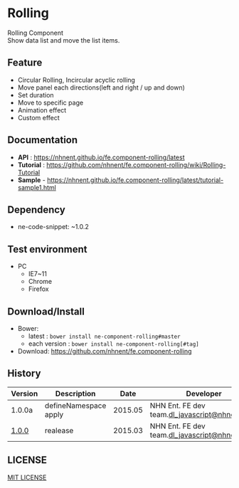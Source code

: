Rolling
===============
Rolling Component<br>Show data list and move the list items.

## Feature
* Circular Rolling, Incircular acyclic rolling
* Move panel each directions(left and right / up and down)
* Set duration
* Move to specific page
* Animation effect
* Custom effect

## Documentation
* **API** : https://nhnent.github.io/fe.component-rolling/latest
* **Tutorial** : https://github.com/nhnent/fe.component-rolling/wiki/Rolling-Tutorial
* **Sample** - https://nhnent.github.io/fe.component-rolling/latest/tutorial-sample1.html




## Dependency
* ne-code-snippet: ~1.0.2

## Test environment
* PC
	* IE7~11
	* Chrome
	* Firefox


## Download/Install
* Bower:
   * latest : `bower install ne-component-rolling#master`
   * each version : `bower install ne-component-rolling[#tag]`
* Download: https://github.com/nhnent/fe.component-rolling

## History
| Version | Description | Date | Developer |
| ---- | ---- | ---- | ---- |
| 1.0.0a | defineNamespace apply | 2015.05 | NHN Ent. FE dev team.<dl_javascript@nhnent.com> |
| <a href="https://github.nhnent.com/pages/fe/component-rolling/1.0.0">1.0.0</a> | realease | 2015.03 | NHN Ent. FE dev team.<dl_javascript@nhnent.com> |

## LICENSE
[MIT LICENSE](LICENSE)
